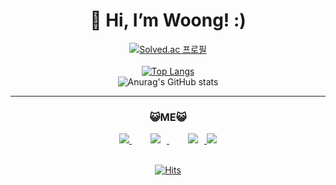 <div align=center><h1>👋 Hi, I’m Woong! :) </h1></div>

<div align=center>

[![Solved.ac 프로필](http://mazassumnida.wtf/api/v2/generate_badge?boj=hwdev)](https://solved.ac/hwdev) <br/><br/>
[![Top Langs](https://github-readme-stats.vercel.app/api/top-langs/?username=hwinkr&layout=compact&)](https://github.com/anuraghazra/github-readme-stats) <br/>
![Anurag's GitHub stats](https://github-readme-stats.vercel.app/api?username=hwinkr&show_icons=true&) <br/>



<hr>

### 😺ME😺 <br/>
<a href="https://github.com/hwinkr">
    <img src="https://img.shields.io/badge/Instagram-E1306C?style=flat-square&logo=Instagram&logoColor=white"/>
</a>

<a href="https://github.com/hwinkr">
    <img 
        src="http://img.shields.io/badge/-GitHub-171515?style=flat&logo=github&link=https://github.com/hwinkr"
        style="height : auto; margin-left : 30px; margin-right : 10px;"/>
</a>
  
<a href="https://hwdev.tistory.com">
    <img 
        src="http://img.shields.io/badge/-Tistory-171515?style=flat&logo=Tistory&link=https://github.com/hwinkr"
        style="height : auto; margin-left : 30px; margin-right : 10px;"/>
</a>

<a href="mailto:dnddl8280@naver.com">
    <img src="https://img.shields.io/badge/Mail-2DB400?style=flat-square&logo=Naver&logoColor=white"/>
</a><br/><br/>

[![Hits](https://hits.seeyoufarm.com/api/count/incr/badge.svg?url=https%3A%2F%2Fgithub.com%2Fhwinkr&count_bg=%23DB59A8&title_bg=%23555555&icon=cloudsmith.svg&icon_color=%23E7E7E7&title=hits&edge_flat=false)](https://hits.seeyoufarm.com)
</div>



